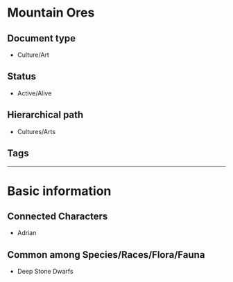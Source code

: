# Mountain Ores

## Document type

 - Culture/Art

## Status

 - Active/Alive

## Hierarchical path

 - Cultures/Arts

## Tags

---

# Basic information

## Connected Characters

 - Adrian

## Common among Species/Races/Flora/Fauna

 - Deep Stone Dwarfs
